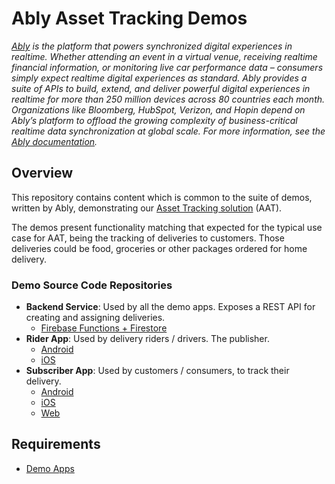 # Ably Asset Tracking Demos

_[Ably](https://ably.com) is the platform that powers synchronized digital experiences in realtime. Whether attending an event in a virtual venue, receiving realtime financial information, or monitoring live car performance data – consumers simply expect realtime digital experiences as standard. Ably provides a suite of APIs to build, extend, and deliver powerful digital experiences in realtime for more than 250 million devices across 80 countries each month. Organizations like Bloomberg, HubSpot, Verizon, and Hopin depend on Ably’s platform to offload the growing complexity of business-critical realtime data synchronization at global scale. For more information, see the [Ably documentation](https://ably.com/documentation)._

## Overview

This repository contains content which is common to the suite of demos, written by Ably, demonstrating our
[Asset Tracking solution](https://ably.com/solutions/asset-tracking) (AAT).

The demos present functionality matching that expected for the typical use case for AAT,
being the tracking of deliveries to customers.
Those deliveries could be food, groceries or other packages ordered for home delivery.

### Demo Source Code Repositories

- **Backend Service**: Used by all the demo apps. Exposes a REST API for creating and assigning deliveries.
  - [Firebase Functions + Firestore](https://github.com/ably/asset-tracking-backend-demo)
- **Rider App**: Used by delivery riders / drivers. The publisher.
  - [Android](https://github.com/ably/asset-tracking-android-rider-app-demo)
  - [iOS](https://github.com/ably/asset-tracking-ios-rider-app-demo)
- **Subscriber App**: Used by customers / consumers, to track their delivery.
  - [Android](https://github.com/ably/asset-tracking-android-customer-app-demo)
  - [iOS](https://github.com/ably/asset-tracking-ios-customer-app-demo)
  - [Web](https://github.com/ably/asset-tracking-web-customer-app-demo)

## Requirements

- [Demo Apps](app-requirements.md)
